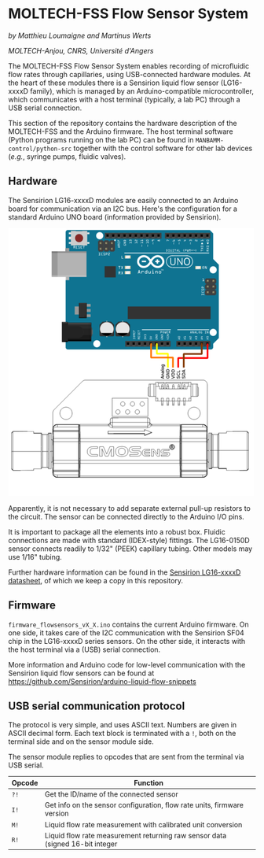 # MOLTECH-FSS Flow Sensor System

*by Matthieu Loumaigne and Martinus Werts*

*MOLTECH-Anjou, CNRS, Université d'Angers*

The MOLTECH-FSS Flow Sensor System enables recording of microfluidic flow rates through capillaries, using USB-connected hardware modules. At the heart of these modules there is a Sensirion liquid flow sensor (LG16-xxxxD family), which is managed by an Arduino-compatible microcontroller, which communicates with a host terminal (typically, a lab PC) through a USB serial connection.

This section of the repository contains the hardware description of the MOLTECH-FSS and the Arduino firmware. The host terminal software (Python programs running on the lab PC) can be found in `MANBAMM-control/python-src` together with the control software for other lab devices (*e.g.*, syringe pumps, fluidic valves).

## Hardware

The Sensirion LG16-xxxxD modules are easily connected to an Arduino board for communication via an I2C bus. Here's the configuration for a standard Arduino UNO board (information provided by Sensirion).

![Schematic of connection between LG16 sensor and Arduino UNO board](./res/LG16-xxxxD-i2cconnectionarduino.png)

Apparently, it is not necessary to add separate external pull-up resistors to the circuit. The sensor can be connected directly to the Arduino I/O pins.

It is important to package all the elements into a robust box. Fluidic connections are made with standard (IDEX-style) fittings. The LG16-0150D sensor connects readily to 1/32" (PEEK) capillary tubing. Other models may use 1/16" tubing.

Further hardware information can be found in the [Sensirion LG16-xxxxD datasheet](https://github.com/mhvwerts/MANBAMM-control/blob/main/MOLTECH-flow-sensor-system/res/Sensirion_Liquid_Flow_Meters_LG16_xxxxD_Datasheet.pdf), of which we keep a copy in this repository.


## Firmware

`firmware_flowsensors_vX_X.ino` contains the current Arduino firmware. On one side, it takes care of the I2C communication with the Sensirion SF04 chip in the LG16-xxxxD series sensors. On the other side, it interacts with the host terminal via a (USB) serial connection.


More information and Arduino code for low-level communication with the Sensirion liquid flow sensors can be found at https://github.com/Sensirion/arduino-liquid-flow-snippets


## USB serial communication protocol

The protocol is very simple, and uses ASCII text. Numbers are given in ASCII decimal form. Each text block is terminated with a `!`, both on the terminal side and on the sensor module side.

The sensor module replies to opcodes that are sent from the terminal via USB serial.

| Opcode  | Function                                 |
|---------|------------------------------------------|
| `?!`    | Get the ID/name of the connected sensor  |
| `I!`    | Get info on the sensor configuration, flow rate units, firmware version |
| `M!`    | Liquid flow rate measurement with calibrated unit conversion  |
| `R!`    | Liquid flow rate measurement returning raw sensor data (signed 16-bit integer |


